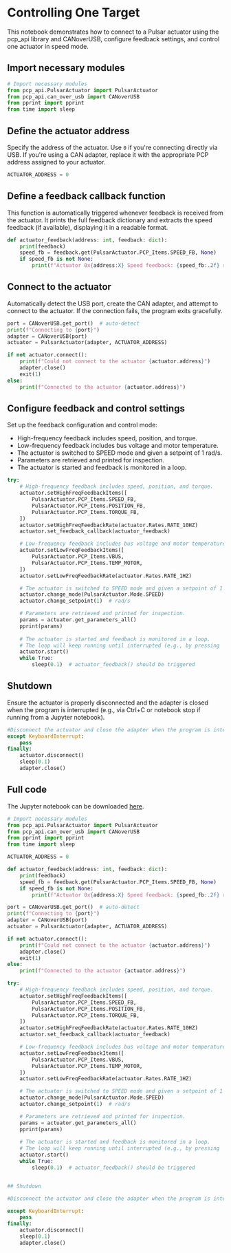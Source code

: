 # Controlling One Target

This notebook demonstrates how to connect to a Pulsar actuator using the pcp_api library and CANoverUSB, configure feedback settings, and control one actuator in speed mode.

## Import necessary modules

```py title="Import" 
# Import necessary modules
from pcp_api.PulsarActuator import PulsarActuator
from pcp_api.can_over_usb import CANoverUSB
from pprint import pprint
from time import sleep
```
## Define the actuator address

Specify the address of the actuator. Use `0` if you're connecting directly via USB. If you're using a CAN adapter, replace it with the appropriate PCP address assigned to your actuator.

```py title="Define the actuator address" 
ACTUATOR_ADDRESS = 0
```
## Define a feedback callback function

This function is automatically triggered whenever feedback is received from the actuator. It prints the full feedback dictionary and extracts the speed feedback (if available), displaying it in a readable format.

```py title="Define a feedback callback function" 
def actuator_feedback(address: int, feedback: dict):
    print(feedback)
    speed_fb = feedback.get(PulsarActuator.PCP_Items.SPEED_FB, None)
    if speed_fb is not None:
        print(f"Actuator 0x{address:X} Speed feedback: {speed_fb:.2f} rad/s")
```
## Connect to the actuator

Automatically detect the USB port, create the CAN adapter, and attempt to connect to the actuator. If the connection fails, the program exits gracefully.

```py title="Connect to the actuator"
port = CANoverUSB.get_port()  # auto-detect
print(f"Connecting to {port}")
adapter = CANoverUSB(port)
actuator = PulsarActuator(adapter, ACTUATOR_ADDRESS)

if not actuator.connect():
    print(f"Could not connect to the actuator {actuator.address}")
    adapter.close()
    exit(1)
else:
    print(f"Connected to the actuator {actuator.address}")
```
## Configure feedback and control settings

Set up the feedback configuration and control mode:

* High-frequency feedback includes speed, position, and torque.
* Low-frequency feedback includes bus voltage and motor temperature.
* The actuator is switched to SPEED mode and given a setpoint of 1 rad/s.
* Parameters are retrieved and printed for inspection.
* The actuator is started and feedback is monitored in a loop.

```py title="Configure feedback and control settings"
try:
    # High-frequency feedback includes speed, position, and torque.
    actuator.setHighFreqFeedbackItems([
        PulsarActuator.PCP_Items.SPEED_FB,
        PulsarActuator.PCP_Items.POSITION_FB,
        PulsarActuator.PCP_Items.TORQUE_FB,
    ])
    actuator.setHighFreqFeedbackRate(actuator.Rates.RATE_10HZ)
    actuator.set_feedback_callback(actuator_feedback)

    # Low-frequency feedback includes bus voltage and motor temperature.
    actuator.setLowFreqFeedbackItems([
        PulsarActuator.PCP_Items.VBUS,
        PulsarActuator.PCP_Items.TEMP_MOTOR,
    ])
    actuator.setLowFreqFeedbackRate(actuator.Rates.RATE_1HZ)

    # The actuator is switched to SPEED mode and given a setpoint of 1 rad/s.
    actuator.change_mode(PulsarActuator.Mode.SPEED)
    actuator.change_setpoint(1)  # rad/s

    # Parameters are retrieved and printed for inspection.
    params = actuator.get_parameters_all()
    pprint(params)
    
    # The actuator is started and feedback is monitored in a loop.
    # The loop will keep running until interrupted (e.g., by pressing `Stop` in the notebook).
    actuator.start()
    while True:
        sleep(0.1)  # actuator_feedback() should be triggered

```
## Shutdown
Ensure the actuator is properly disconnected and the adapter is closed when the program is interrupted (e.g., via Ctrl+C or notebook stop if running from a Jupyter notebook).

```py title="Shutdown"
#Disconnect the actuator and close the adapter when the program is interrupted.
except KeyboardInterrupt:
    pass
finally:
    actuator.disconnect()
    sleep(0.1)
    adapter.close()
```

## Full code

The Jupyter notebook can be downloaded [here](01-R-single-actuator.ipynb).

```py title="Full code" linenums="1"
# Import necessary modules
from pcp_api.PulsarActuator import PulsarActuator
from pcp_api.can_over_usb import CANoverUSB
from pprint import pprint
from time import sleep

ACTUATOR_ADDRESS = 0

def actuator_feedback(address: int, feedback: dict):
    print(feedback)
    speed_fb = feedback.get(PulsarActuator.PCP_Items.SPEED_FB, None)
    if speed_fb is not None:
        print(f"Actuator 0x{address:X} Speed feedback: {speed_fb:.2f} rad/s")

port = CANoverUSB.get_port()  # auto-detect
print(f"Connecting to {port}")
adapter = CANoverUSB(port)
actuator = PulsarActuator(adapter, ACTUATOR_ADDRESS)

if not actuator.connect():
    print(f"Could not connect to the actuator {actuator.address}")
    adapter.close()
    exit(1)
else:
    print(f"Connected to the actuator {actuator.address}")

try:
    # High-frequency feedback includes speed, position, and torque.
    actuator.setHighFreqFeedbackItems([
        PulsarActuator.PCP_Items.SPEED_FB,
        PulsarActuator.PCP_Items.POSITION_FB,
        PulsarActuator.PCP_Items.TORQUE_FB,
    ])
    actuator.setHighFreqFeedbackRate(actuator.Rates.RATE_10HZ)
    actuator.set_feedback_callback(actuator_feedback)

    # Low-frequency feedback includes bus voltage and motor temperature.
    actuator.setLowFreqFeedbackItems([
        PulsarActuator.PCP_Items.VBUS,
        PulsarActuator.PCP_Items.TEMP_MOTOR,
    ])
    actuator.setLowFreqFeedbackRate(actuator.Rates.RATE_1HZ)

    # The actuator is switched to SPEED mode and given a setpoint of 1 rad/s.
    actuator.change_mode(PulsarActuator.Mode.SPEED)
    actuator.change_setpoint(1)  # rad/s

    # Parameters are retrieved and printed for inspection.
    params = actuator.get_parameters_all()
    pprint(params)
    
    # The actuator is started and feedback is monitored in a loop.
    # The loop will keep running until interrupted (e.g., by pressing `Stop` in the notebook).
    actuator.start()
    while True:
        sleep(0.1)  # actuator_feedback() should be triggered


## Shutdown

#Disconnect the actuator and close the adapter when the program is interrupted.

except KeyboardInterrupt:
    pass
finally:
    actuator.disconnect()
    sleep(0.1)
    adapter.close()
```
